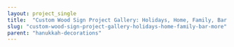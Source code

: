 ```yaml
---
layout: project_single
title:  "Custom Wood Sign Project Gallery: Holidays, Home, Family, Bar & More"
slug: "custom-wood-sign-project-gallery-holidays-home-family-bar-more"
parent: "hanukkah-decorations"
---
```

 